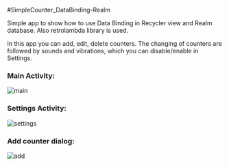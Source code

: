 #SimpleCounter_DataBinding-Realm

Simple app to show how to use Data Binding in Recycler view and Realm database.
Also retrolambda library is used.

In this app you can add, edit, delete counters.
The changing of counters are followed by sounds and vibrations, which you can disable/enable in Settings.

### Main Activity:

![main](https://cloud.githubusercontent.com/assets/21371936/22552971/b0b9432c-e963-11e6-96cf-629a7df732c0.jpg)

### Settings Activity:

![settings](https://cloud.githubusercontent.com/assets/21371936/22553035/eba73778-e963-11e6-9321-6f8de483109a.jpg)

### Add counter dialog:

![add](https://cloud.githubusercontent.com/assets/21371936/22553025/e020bc94-e963-11e6-829a-df7db6b9874e.jpg)
